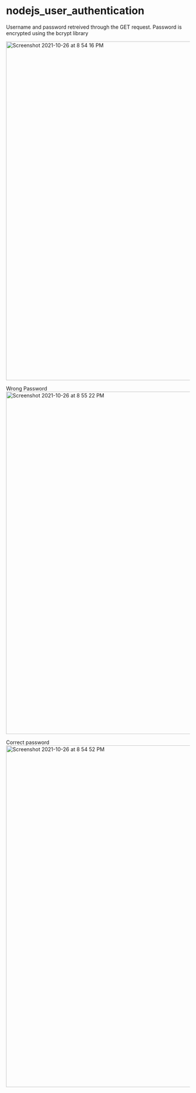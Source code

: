 # nodejs_user_authentication

Username and password retreived through the GET request. Password is encrypted using the bcrypt library



<img width="926" alt="Screenshot 2021-10-26 at 8 54 16 PM" src="https://user-images.githubusercontent.com/53885817/138911341-e3c97277-c25d-44ee-a43a-1c030eb213de.png">

Wrong Password
<img width="936" alt="Screenshot 2021-10-26 at 8 55 22 PM" src="https://user-images.githubusercontent.com/53885817/138911299-7d85ae05-8743-473a-ab4f-d2a0d837460e.png">

Correct password
<img width="934" alt="Screenshot 2021-10-26 at 8 54 52 PM" src="https://user-images.githubusercontent.com/53885817/138911335-a86a5d34-f4e7-4ade-83e1-99d23648cdae.png">
>

